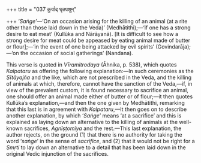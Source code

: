 +++
title = "037 कुर्याद् घृतपशुम्"

+++
‘*Saṅge*’—‘On an occasion arising for the killing of an animal (at a
rite other than those laid down in the Veda)’ (Medhātithi);—‘if one has
a strong desire to eat meat’ (Kullūka and Nārāyanā). \[It is difficult
to see how a strong desire for meat could be appeased by eating animal
made of butter or flour\];—‘in the event of one being attacked by evil
spirits’ (Govindarāja);—‘on the occasion of social gatherings’
(Nandana).

This verse is quoted in *Vīramitrodaya* (Āhnika, p. 538), which quotes
*Kalpataru* as offering the following explanation:—In such ceremonies as
the *Sītāyajña* and the like, which are not prescribed in the Veda, and
the killing of animals at which, therefore, cannot have the sanction of
the Veda,—if, in view of the prevalent custom, it is found necessary to
sacrifice an animal, one should offer an animal made either of butter or
of flour;—it then quotes Kullūka’s explanation,—and then the one given
by Medhātithi, remarking that this last is in agreement with
*Kalpataru*,—It then goes on to describe another explanation, by which
‘*Saṅge*’ means ‘at a sacrifice’ and this is explained as laying down an
alternative to the killing of animals at the well-known sacrifices,
*Agnīṣṭomīya* and the rest.—This last explanation, the author rejects,
on the ground (1) that there is no authority for taking the word
‘*saṅge*’ in the sense of *sacrifice*, and (2) that it would not be
right for a *Smṛti* to lay down an alternative to a detail that has been
laid down in the original Vedic injunction of the sacrifices.
